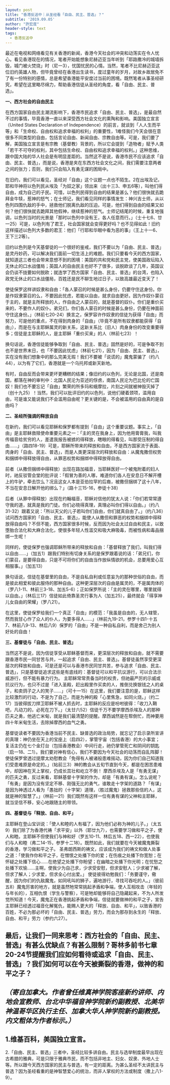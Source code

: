 ```yaml
---
layout: post
title: "香港反送中｜从圣经看「自由、民主、普选」？"
subtitle: '2019.09.05'
author: "許宏度"
header-style: text
tags:
  - 香港反送中
---
```


最近在电视和网络看见有关香港的新闻，香港今天社会的冲突和动荡实在令人忧心。看见香港现在的情况，笔者开始能想象尼赫迈亚当年听到「耶路撒冷的城墙拆毁，城门被火焚烧」时（尼一3），忧国忧民的心情。当然，笔者不比尼赫迈亚这位旧约英雄人物，但毕竟曾经在香港出生读书，度过童年的岁月，对故乡故居免不了有一份特别的感情，总是希望香港能平安度过当前的困境。既然笔者从事圣经研究，希望在这里略尽绵力，帮助香港信徒从圣经的角度，看「自由、民主、普选」。

__一、西方社会的自由民主__

在西方国家自由民主潮流影响下，香港市民追求「自由、民主、普选」，是最自然不过的事情，毕竟香港一直以来深受西方社会文化的熏陶和影响。美国独立宣言（United States Declaration of Independence）的前言，就谈到「人人生而平等」和「生命权、自由权和追求幸福的权利」的重要性，1难怪我们今天会很在意很多不同类型的自由，包括言论自由、新闻自由、宗教自由等。可是，我们要了解，美国独立宣言是有宗教（基督教）背景的，所以它会提到「造物者」赋予人类「若干不可夺的权利，其中包括生命权、自由权和追求幸福的权利。」这种思维，跟中国大陆的华人社会是有明显差距的。当然这不是说，香港市民不应该追求「自由、民主、普选」，而是说，香港是夹在东西方社会文化之间，我们需要注意两者之间的张力；否则，我们只会陷入有勇无谋的困局中。

在旧约，我们可以看见，圣经对「自由」这个议题一点也不陌生。2在出埃及记，耶和华神将以色列民从埃及「为奴之家」领出来（出十三3、申五6等），叫他们得自由，成为自己的子民。可惜，以色列民得到自由的结果是甚么？他们很快就去跪拜金牛犊，惹神的怒气；在士师记，我们看见同样的事情发生：神兴吉士师，从以色列四围仇敌的手中，拯救他们脱离仇敌的压迫。可是，他们得到自由的结果又如何？他们很快就去跪拜其他假神，继续惹神的怒气。士师记结尾的时候，重复地强调，以色列当时的光景是「那时以色列中没有王，各人任意而行。」（士十七6、廿一25）可是，以色列有了君王，社会国家就会变得更好吗？也不见得如此！旧约这样描述以色列大多数的君王：他们「行耶和华眼中看为恶的事」（王上十一6、王下三2等）。

旧约以色列是今天基督徒的一个很好的鉴戒，我们不要以为「自由、民主、普选」是灵丹妙药，可以解决我们面前一切生活上的难题。我们只要看今天的西方国家，就知道这三者也会带来意想不到的困境：美国的共和党和民主党，使美国政坛陷入无休止的口水战僵局；英国人的自由民主也好不了很多，谈脱欧谈了几年，英国议会仍谈不拢要如何脱欧；就连学了西方国家「自由、民主、普选」的台湾，也陷入政党无休止的口水战僵局，百姓还是民不聊生地过日子，以致高雄最近变天了！

使徒保罗这样讲奴隶和自由：「各人蒙召的时候是甚么身份，仍要守住这身份。你是作奴隶蒙召的么，不要因此忧虑，若能以自由，就求自由更好。因为作奴仆蒙召于主的，就是主所释放的人，作自由之人蒙召的，就是基督的奴仆。你们是重价买来的，不要作人的奴仆。弟兄们，你们各人蒙召的时候是甚么身份，仍要在神面前守住这身份。」（林前七20-24）换言之，保罗容许作奴隶的信徒为获得「自由」而努力，可是他的重点，不在得到肉身的「自由」（毕竟不是所有奴隶都能获得「自由」），而是在与主耶稣属灵的新关系，这新关系比（旧人）肉身身份的改变重要得多；信徒是主耶稣的人，是主耶稣「重价买来」的人（林前七23）！

换句话说，香港信徒能够争取到「自由、民主、普选」固然是好的，可是争取不到也不是世界末日，也「不要因此忧虑」（林前七21），因为「自由、民主、普选」，实在没有我们想象中的那么完美无瑕！我们不要被「说谎的」魔鬼蒙骗了（约八44），以为有了它们，香港就是一个乌托邦或新天新地。

有时，自由反而会带来更坏更糟糕的结果；像旧约的以色列，无论是北国，还是南国，都落在神的审判中：北国人民沦为亚述的俘虏，南国人民沦为巴比伦的亡国奴！我们也不要忘记「自由」繁荣的所多玛和蛾摩拉，片刻之间就被神毁灭掉了（创十九25）！当然，我们可以批评旧约的以色列，说他们硬着颈项，滥用自由，可是谁又能说我们不会滥用自由呢？更关键的是，不会被滥用的自由真的是自由吗？

__二、圣经所强调的释放自由__

在新约，我们可以看见耶稣和保罗都有提到「自由」这个重要议题。事实上，「自由」是主耶稣救赎使命重要元素之一：「主的灵在我身上，因为他用膏膏我，叫我传福音给贫穷的人，差遣我报告被掳的得释放，瞎眼的得看见，叫那受压制的得自由……」（路四18-19）可是，耶稣所带来的释放和自由，不是西方国家流于表面、肉身的「自由、民主、普选」，而是人类更深层次的释放和自由：从魔鬼撒但权势和捆绑中得释放得自由，从罪恶权势和捆绑中得释放得自由。

前者（从撒但捆绑中得释放）出现在路加福音，当耶稣医好一个被鬼附着的妇人时，祂反驳管会堂的批评说：「假冒为善的人哪，难道你们各人在安息日不解开槽上的牛驴，牵去饮么？况且这女人本是亚伯拉罕的后裔，被撒但捆绑了这十八年，不当在安息日解开他的绑么？」（路十三15-16，参徒十38）

后者（从罪中得释放）出现在约翰福音，耶稣对信他的犹太人说：「你们若常常遵守我的道，就真是我的门徒。你们必晓得真理，真理必叫你们得以自由。」（约八31-32）跟着又说：「所以天父的儿子若叫你们自由，你们就真自由了。」（约八36）试问西方国家的「自由、民主、普选」，能使人从撒但和罪恶的权势和捆绑中得释放得自由吗？不但不能，西方国家很多时候，反而因为社会太过自由和民主，以致堕胎合法化和大麻合法化，使很多年轻人性滥交和吸大麻吸毒，而被性病和毒品捆绑一生呢！

同样的，使徒保罗也强调耶稣所带来的释放和自由：「基督释放了我们，叫我们得以自由……」（加五1）跟我们特别有切身关系的是保罗跟着说的话：「弟兄们，你们蒙召，是要得自由，只是不可将你们的自由当作放纵情欲的机会，总要用爱心互相服事。」（加五13）

换句话说，信徒在基督里的自由，不是自私自利或任意妄为的那种世俗的自由，而是彼此相爱和彼此服侍的那种自由。这种更深层次的自由是属灵的，不是属肉体的（罗八1-11、林前三3-18、加五5-6）；正如保罗所说：「主的灵在哪里，哪里就得以自由。」（林后三17）信徒如此倚靠圣灵行事为人（加五25），最终就会「得享神儿女自由的荣耀」（罗八21）。

在这里，使徒保罗给我们一个真正「自由」的模范：「我虽是自由的，无人辖管，然而我甘心作了众人的仆人，为要多得人……」（林前九19-21，参罗十四1-十五7、林前八9-13、林后八9）保罗的「自由」不是一种自私自利，而是舍己为别人好处的自由！

__三、基督徒与「自由、民主、普选」__

当然这不是说，因为信徒享受从耶稣基督而来，更深层次的释放和自由，就不需要跟香港市民一同甘苦与共，一起追求「自由、民主、普选」。基督徒虽然享受更深层次的释放和自由，可是还是可以与香港市民同甘共苦，参与追求「自由、民主、普选」，只是基督徒追求这些是有底线的：基督徒可以和平抗议游行，可以合法示威游行，但不能有暴力行为。
主耶稣常常责备当时的权贵，但祂最严厉的示威或抗议行为，也只不过是「进入圣殿，赶出殿里作买卖的人，推倒兑换银钱之人的桌子，和卖鸽子之人的凳子……」（可十一15）在这里，我们要注意的是，耶稣这样比较激烈的行动，不是为了自己，而是为神的殿「心里焦急，如同火烧。」（约二17）当彼得拔刀捍卫耶稣不被人抓去时，主耶稣的反应是吩咐彼得：「收刀入鞘吧，凡动刀的，必死在刀下。」（太廿六52）信徒千万不要学摩西杀埃及人的那种匹夫之勇，他逃亡米甸，就是我们最清楚的提醒。摩西诚然是在帮倒忙，而神要用四十年米甸生活，去除掉摩西的血气之勇。

基督徒读者不要因为香港当前不民主、缺普选的政治局势，就忘记了启示录所宣讲的真理：神仍坐在天上的宝座上（启四2），掌管宇宙（包括香港）的大小事宜；复活主仍在七个金灯台（包括香港教会）中间行走，祂仍掌管死亡和阴间的钥匙（启一18、二1）。我们要对神有信心，我们不要因为今天社会的动荡而自乱阵脚！使徒保罗曾透过提摩太劝慰教会「免得有人被诸般患难摇动，因为你们自己知道我们受患难原是命定的。」（帖前三3）神的教会从五旬节直到今天，都是在困苦患难中，却因神在天上掌权，仍成长茁壮和屹立不倒！
摩西杀埃及人是「有勇无谋」的匹夫之勇，反过来看，耶稣基督十字架的作为，却是「有勇有谋」。怎么说呢？「有勇」是因为没有坚定不移、刚强无比的勇气，谁敢走十字架的道路？「有谋」是因为神透过人看为「愚拙的（十字架）道理，（胜过魔鬼）拯救那些信的人，这就是神的智慧了。」（林前一21）我们既然有这样一位有勇有谋的父神和主耶稣，就当坚信不移，安心地跟随主的带领。

__四、基督徒与「释放、自由、和平」__

主耶稣在登山宝训说：「使人和睦的人有福了，因为他们必称为神的儿子。」（太五9）我们除了为香港代祷「求平安」以外（耶廿九7），也需要学习做和平之子，使人和睦。主耶稣不但使我们与神和好（罗五10-11、林后五18、西一22），也使我们与人和睦（弗二14-15，参罗十二18）。既然如此，我们就要在今天被魔鬼撕裂的香港，学习做和平之子。
圣弗朗西斯的祷文，应该成为我们的祷文和做人处事之道：「使我作你和平之子，在憎恨之处播下你的爱；在伤痕之处播下你宽恕；在怀疑之处播下信心……在绝望之处播下你盼望；在幽暗之处播下你光明；在忧愁之处播下欢愉……主啊，使我少为自己求，少求受安慰，但求安慰人；少求被了解，但求了解人；少求爱，但求全心付出爱。」
使徒彼得劝勉我们：「务要谨守，儆醒，因为你们的仇敌魔鬼，如同吼叫的狮子，遍地游行，寻找可吞吃的人。」（彼前五8）魔鬼厉害的地方，就是虽然牠常常挑起矛盾和争端，使人互相攻击（年轻的与年长的），互相仇恨（学生与警察），可是牠却能够将自己隐藏起来，不为人所发觉所知道！今天，魔鬼正在香港挑起矛盾和争端，信徒就要做神的和平之子，宣告主耶稣已经透过福音化解冤仇，能赐人更大的「释放、自由、和平」，以致香港的百姓，不必为那必坏的「自由、民主、普选」劳力，而会为那存到永生的「释放、自由、和平」劳力（参约六27）。

最后，让我们一同来思考：西方社会的「自由、民主、普选」有甚么优缺点？有甚么限制？哥林多前书七章20-24节提醒我们应如何看待或追求「自由、民主、普选」？我们如何可以在今天被撕裂的香港，做神的和平之子？
----------------------
_（寄自加拿大。作者曾任维真神学院客座新约讲师、内地会宣教师、台北中华福音神学院新约副教授、北美华神温哥华区执行主任、加拿大华人神学院新约副教授。内文粗体为作者标示。）_
--------------------
1.维基百科，美国独立宣言。
--------------------
2.「自由、民主、普选」三者中，圣经比较多讲自由。民主与选举制度最早出现在古希腊的雅典，可是只限于雅典市民，而不包括非地主、妇女、奴隶、外地人士等。所以跟今天西方国家的民主与普选，有一定的距离。为甚么圣经不太讲民主与普选？因为圣经看重的是神智慧爱心的统治，而非人掌权的方法或制度（撒上八1-9）。 

